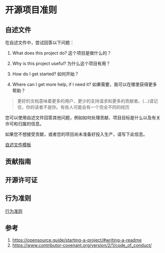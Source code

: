 # 开源项目准则

## 自述文件
在自述文件中，尝试回答以下问题：

1. What does this project do?
这个项目是做什么的？

2. Why is this project useful?
为什么这个项目有用？

3. How do I get started?
如何开始？

4. Where can I get more help, if I need it?
如果需要，我可以在哪里获得更多帮助？

> 更好的文档意味着更多的用户、更少的支持请求和更多的贡献者。(...)请记住，你的读者不是你。有些人可能会有一个完全不同的经历

您可以使用自述文件回答其他问题，例如如何处理贡献、项目目标是什么以及有关许可和归属的信息。

如果您不想接受贡献，或者您的项目尚未准备好投入生产，请写下此信息。

[自述文件模板](https://gist.github.com/PurpleBooth/109311bb0361f32d87a2)

## 贡献指南
## 开源许可证
## 行为准则
[行为准则](https://opensource.guide/code-of-conduct/)


## 参考
1. https://opensource.guide/starting-a-project/#writing-a-readme
2. https://www.contributor-covenant.org/version/2/1/code_of_conduct/
